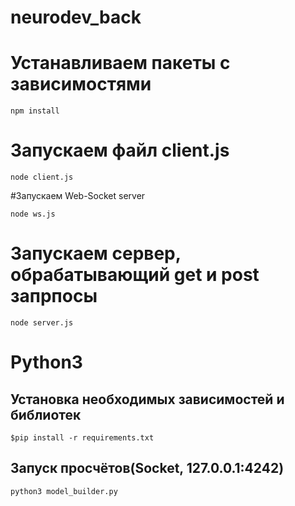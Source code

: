 # neurodev_back

# Устанавливаем пакеты с зависимостями 

```npm install```

# Запускаем файл client.js

```node client.js```

#Запускаем Web-Socket server 

```node ws.js```

# Запускаем сервер, обрабатывающий get и post запрпосы

```node server.js```

# Python3

## Установка необходимых зависимостей и библиотек
```$pip install -r requirements.txt```

## Запуск просчётов(Socket, 127.0.0.1:4242)
```python3 model_builder.py```

